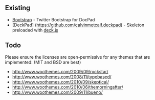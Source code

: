 ## Existing

- [Bootstrap](https://github.com/balupton/bootstrap.docpad) - Twitter Bootstrap for DocPad
- [DeckPad] (https://github.com/calvinmetcalf.deckpad) - Skeleton preloaded with [deck.js](https://github.com/imakewebthings/deck.js)


## Todo

Please ensure the licenses are open-permissive for any themes that are implemented: (MIT and BSD are best)

- http://www.woothemes.com/2009/09/rockstar/
- http://www.woothemes.com/2008/11/typebased/
- http://www.woothemes.com/2010/09/skeptical/
- http://www.woothemes.com/2010/06/themorningafter/
- http://www.woothemes.com/2009/11/bueno/
